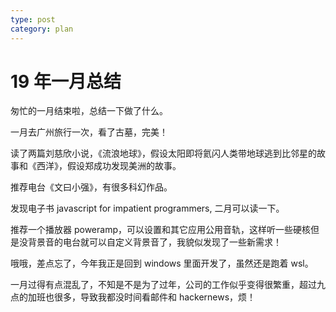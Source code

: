 ```yaml
---
type: post
category: plan
---
```


# 19 年一月总结

匆忙的一月结束啦，总结一下做了什么。

一月去广州旅行一次，看了古墓，完美！

读了两篇刘慈欣小说，《流浪地球》，假设太阳即将氦闪人类带地球逃到比邻星的故事和《西洋》，假设郑成功发现美洲的故事。

推荐电台《文曰小强》，有很多科幻作品。

发现电子书 javascript for impatient programmers, 二月可以读一下。

推荐一个播放器 poweramp，可以设置和其它应用公用音轨，这样听一些硬核但是没背景音的电台就可以自定义背景音了，我貌似发现了一些新需求！

哦哦，差点忘了，今年我正是回到 windows 里面开发了，虽然还是跑着 wsl。

一月过得有点混乱了，不知是不是为了过年，公司的工作似乎变得很繁重，超过九点的加班也很多，导致我都没时间看邮件和 hackernews，烦！
